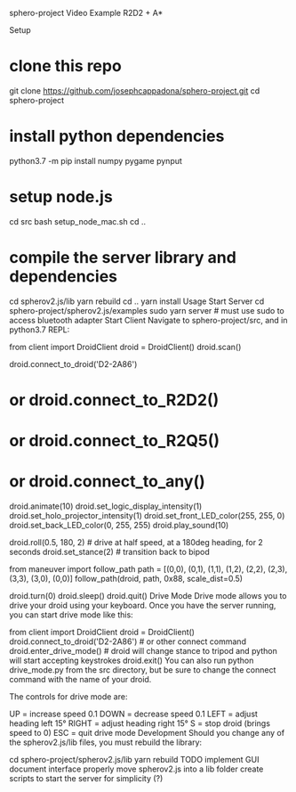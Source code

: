 sphero-project
Video Example
R2D2 + A*

Setup
# clone this repo
git clone https://github.com/josephcappadona/sphero-project.git
cd sphero-project

# install python dependencies
python3.7 -m pip install numpy pygame pynput

# setup node.js
cd src
bash setup_node_mac.sh
cd ..

# compile the server library and dependencies
cd spherov2.js/lib
yarn rebuild
cd ..
yarn install
Usage
Start Server
cd sphero-project/spherov2.js/examples
sudo yarn server  # must use sudo to access bluetooth adapter
Start Client
Navigate to sphero-project/src, and in python3.7 REPL:

from client import DroidClient
droid = DroidClient()
droid.scan()

droid.connect_to_droid('D2-2A86')
# or droid.connect_to_R2D2()
# or droid.connect_to_R2Q5()
# or droid.connect_to_any()

droid.animate(10)
droid.set_logic_display_intensity(1)
droid.set_holo_projector_intensity(1)
droid.set_front_LED_color(255, 255, 0)
droid.set_back_LED_color(0, 255, 255)
droid.play_sound(10)

droid.roll(0.5, 180, 2)  # drive at half speed, at a 180deg heading, for 2 seconds
droid.set_stance(2)  # transition back to bipod

from maneuver import follow_path
path = [(0,0), (0,1), (1,1), (1,2), (2,2), (2,3), (3,3), (3,0), (0,0)]
follow_path(droid, path, 0x88, scale_dist=0.5)

droid.turn(0)
droid.sleep()
droid.quit()
Drive Mode
Drive mode allows you to drive your droid using your keyboard. Once you have the server running, you can start drive mode like this:

from client import DroidClient
droid = DroidClient()
droid.connect_to_droid('D2-2A86')  # or other connect command
droid.enter_drive_mode()  # droid will change stance to tripod and python will start accepting keystrokes
droid.exit()
You can also run python drive_mode.py from the src directory, but be sure to change the connect command with the name of your droid.

The controls for drive mode are:

UP = increase speed 0.1
DOWN = decrease speed 0.1
LEFT = adjust heading left 15°
RIGHT = adjust heading right 15°
S = stop droid (brings speed to 0)
ESC = quit drive mode
Development
Should you change any of the spherov2.js/lib files, you must rebuild the library:

cd sphero-project/spherov2.js/lib
yarn rebuild
TODO
implement GUI
document interface properly
move spherov2.js into a lib folder
create scripts to start the server for simplicity (?)